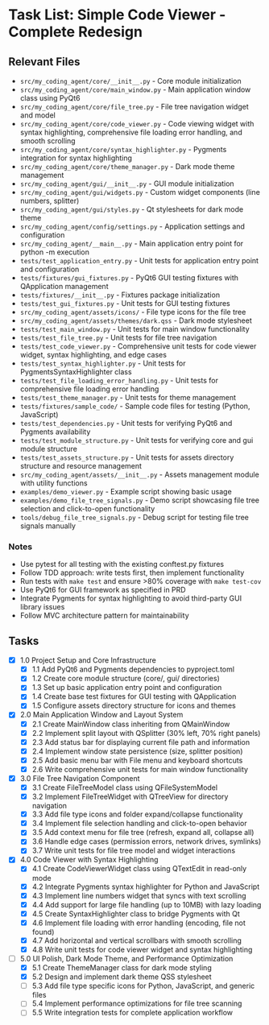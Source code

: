 # Task List: Simple Code Viewer - Complete Redesign

## Relevant Files

- `src/my_coding_agent/core/__init__.py` - Core module initialization
- `src/my_coding_agent/core/main_window.py` - Main application window class using PyQt6
- `src/my_coding_agent/core/file_tree.py` - File tree navigation widget and model
- `src/my_coding_agent/core/code_viewer.py` - Code viewing widget with syntax highlighting, comprehensive file loading error handling, and smooth scrolling
- `src/my_coding_agent/core/syntax_highlighter.py` - Pygments integration for syntax highlighting
- `src/my_coding_agent/core/theme_manager.py` - Dark mode theme management
- `src/my_coding_agent/gui/__init__.py` - GUI module initialization
- `src/my_coding_agent/gui/widgets.py` - Custom widget components (line numbers, splitter)
- `src/my_coding_agent/gui/styles.py` - Qt stylesheets for dark mode theme
- `src/my_coding_agent/config/settings.py` - Application settings and configuration
- `src/my_coding_agent/__main__.py` - Main application entry point for python -m execution
- `tests/test_application_entry.py` - Unit tests for application entry point and configuration
- `tests/fixtures/gui_fixtures.py` - PyQt6 GUI testing fixtures with QApplication management
- `tests/fixtures/__init__.py` - Fixtures package initialization
- `tests/test_gui_fixtures.py` - Unit tests for GUI testing fixtures
- `src/my_coding_agent/assets/icons/` - File type icons for the file tree
- `src/my_coding_agent/assets/themes/dark.qss` - Dark mode stylesheet
- `tests/test_main_window.py` - Unit tests for main window functionality
- `tests/test_file_tree.py` - Unit tests for file tree navigation
- `tests/test_code_viewer.py` - Comprehensive unit tests for code viewer widget, syntax highlighting, and edge cases
- `tests/test_syntax_highlighter.py` - Unit tests for PygmentsSyntaxHighlighter class
- `tests/test_file_loading_error_handling.py` - Unit tests for comprehensive file loading error handling
- `tests/test_theme_manager.py` - Unit tests for theme management
- `tests/fixtures/sample_code/` - Sample code files for testing (Python, JavaScript)
- `tests/test_dependencies.py` - Unit tests for verifying PyQt6 and Pygments availability
- `tests/test_module_structure.py` - Unit tests for verifying core and gui module structure
- `tests/test_assets_structure.py` - Unit tests for assets directory structure and resource management
- `src/my_coding_agent/assets/__init__.py` - Assets management module with utility functions
- `examples/demo_viewer.py` - Example script showing basic usage
- `examples/demo_file_tree_signals.py` - Demo script showcasing file tree selection and click-to-open functionality
- `tools/debug_file_tree_signals.py` - Debug script for testing file tree signals manually

### Notes

- Use pytest for all testing with the existing conftest.py fixtures
- Follow TDD approach: write tests first, then implement functionality
- Run tests with `make test` and ensure >80% coverage with `make test-cov`
- Use PyQt6 for GUI framework as specified in PRD
- Integrate Pygments for syntax highlighting to avoid third-party GUI library issues
- Follow MVC architecture pattern for maintainability

## Tasks

- [x] 1.0 Project Setup and Core Infrastructure
  - [x] 1.1 Add PyQt6 and Pygments dependencies to pyproject.toml
  - [x] 1.2 Create core module structure (core/, gui/ directories)
  - [x] 1.3 Set up basic application entry point and configuration
  - [x] 1.4 Create base test fixtures for GUI testing with QApplication
  - [x] 1.5 Configure assets directory structure for icons and themes

- [x] 2.0 Main Application Window and Layout System
  - [x] 2.1 Create MainWindow class inheriting from QMainWindow
  - [x] 2.2 Implement split layout with QSplitter (30% left, 70% right panels)
  - [x] 2.3 Add status bar for displaying current file path and information
  - [x] 2.4 Implement window state persistence (size, splitter position)
  - [x] 2.5 Add basic menu bar with File menu and keyboard shortcuts
  - [x] 2.6 Write comprehensive unit tests for main window functionality

- [x] 3.0 File Tree Navigation Component
  - [x] 3.1 Create FileTreeModel class using QFileSystemModel
  - [x] 3.2 Implement FileTreeWidget with QTreeView for directory navigation
  - [x] 3.3 Add file type icons and folder expand/collapse functionality
  - [x] 3.4 Implement file selection handling and click-to-open behavior
  - [x] 3.5 Add context menu for file tree (refresh, expand all, collapse all)
  - [x] 3.6 Handle edge cases (permission errors, network drives, symlinks)
  - [x] 3.7 Write unit tests for file tree model and widget interactions

- [x] 4.0 Code Viewer with Syntax Highlighting
  - [x] 4.1 Create CodeViewerWidget class using QTextEdit in read-only mode
  - [x] 4.2 Integrate Pygments syntax highlighter for Python and JavaScript
  - [x] 4.3 Implement line numbers widget that syncs with text scrolling
  - [x] 4.4 Add support for large file handling (up to 10MB) with lazy loading
  - [x] 4.5 Create SyntaxHighlighter class to bridge Pygments with Qt
  - [x] 4.6 Implement file loading with error handling (encoding, file not found)
  - [x] 4.7 Add horizontal and vertical scrollbars with smooth scrolling
  - [x] 4.8 Write unit tests for code viewer widget and syntax highlighting

- [ ] 5.0 UI Polish, Dark Mode Theme, and Performance Optimization
  - [x] 5.1 Create ThemeManager class for dark mode styling
  - [x] 5.2 Design and implement dark theme QSS stylesheet
  - [ ] 5.3 Add file type specific icons for Python, JavaScript, and generic files
  - [ ] 5.4 Implement performance optimizations for file tree scanning
  - [ ] 5.5 Write integration tests for complete application workflow
